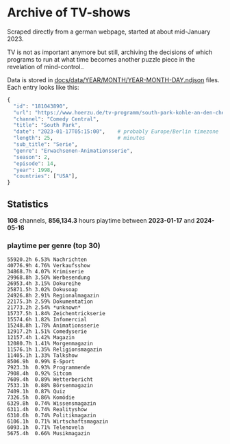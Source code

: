 # Archive of TV-shows

Scraped directly from a german webpage, started at about mid-January 2023.

TV is not as important anymore but still, archiving the decisions of which programs to run at what time
becomes another puzzle piece in the revelation of mind-control.. 

Data is stored in [docs/data/YEAR/MONTH/YEAR-MONTH-DAY.ndjson](docs/data/) files. 
Each entry looks like this:

```python
{
  "id": "181043890", 
  "url": "https://www.hoerzu.de/tv-programm/south-park-kohle-an-den-chefkoch/bid_181043890/", 
  "channel": "Comedy Central", 
  "title": "South Park", 
  "date": "2023-01-17T05:15:00",    # probably Europe/Berlin timezone 
  "length": 25,                     # minutes 
  "sub_title": "Serie", 
  "genre": "Erwachsenen-Animationsserie", 
  "season": 2, 
  "episode": 14, 
  "year": 1998, 
  "countries": ["USA"],
}
```

## Statistics

**108** channels, **856,134.3** hours playtime between **2023-01-17** and **2024-05-16**


### playtime per genre (top 30)

    55920.2h 6.53% Nachrichten
    40776.9h 4.76% Verkaufsshow
    34868.7h 4.07% Krimiserie
    29968.8h 3.50% Werbesendung
    26953.4h 3.15% Dokureihe
    25871.5h 3.02% Dokusoap
    24926.8h 2.91% Regionalmagazin
    22175.3h 2.59% Dokumentation
    21773.2h 2.54% *unknown*
    15737.5h 1.84% Zeichentrickserie
    15574.6h 1.82% Infomercial
    15248.8h 1.78% Animationsserie
    12917.2h 1.51% Comedyserie
    12157.4h 1.42% Magazin
    12080.7h 1.41% Morgenmagazin
    11576.1h 1.35% Religionsmagazin
    11405.1h 1.33% Talkshow
    8506.9h  0.99% E-Sport
    7923.3h  0.93% Programmende
    7908.4h  0.92% Sitcom
    7609.4h  0.89% Wetterbericht
    7533.1h  0.88% Börsenmagazin
    7409.1h  0.87% Quiz
    7326.5h  0.86% Komödie
    6329.8h  0.74% Wissensmagazin
    6311.4h  0.74% Realityshow
    6310.6h  0.74% Politikmagazin
    6106.1h  0.71% Wirtschaftsmagazin
    6093.1h  0.71% Telenovela
    5675.4h  0.66% Musikmagazin
